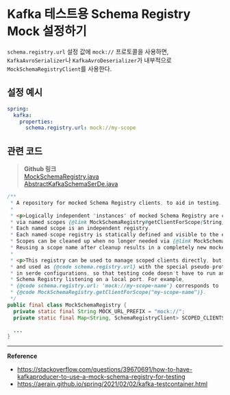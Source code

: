 # Kafka 테스트용 Schema Registry Mock 설정하기

`schema.registry.url` 설정 값에 `mock://` 프로토콜을 사용하면,<br>
`KafkaAvroSerializer`나 `KafkaAvroDeserializer`가 내부적으로 `MockSchemaRegistryClient`를 사용한다.

## 설정 예시
```yml
spring:
  kafka:
    properties:
      schema.registry.url: mock://my-scope
```

## 관련 코드
> **Github 링크**<br>
> [MockSchemaRegistry.java](https://github.com/confluentinc/schema-registry/blob/52a22fd26876bf24a79d952749f45444191cbb5e/client/src/main/java/io/confluent/kafka/schemaregistry/testutil/MockSchemaRegistry.java)<br>
> [AbstractKafkaSchemaSerDe.java](https://github.com/confluentinc/schema-registry/blob/9c2327084763e85f3617cef5260bd5f9add22474/schema-serializer/src/main/java/io/confluent/kafka/serializers/AbstractKafkaSchemaSerDe.java#L75)

```java
/**
 * A repository for mocked Schema Registry clients, to aid in testing.
 *
 * <p>Logically independent "instances" of mocked Schema Registry are created or retrieved
 * via named scopes {@link MockSchemaRegistry#getClientForScope(String)}.
 * Each named scope is an independent registry.
 * Each named-scope registry is statically defined and visible to the entire JVM.
 * Scopes can be cleaned up when no longer needed via {@link MockSchemaRegistry#dropScope(String)}.
 * Reusing a scope name after cleanup results in a completely new mocked Schema Registry instance.
 *
 * <p>This registry can be used to manage scoped clients directly, but scopes can also be registered
 * and used as {@code schema.registry.url} with the special pseudo-protocol 'mock://'
 * in serde configurations, so that testing code doesn't have to run an actual instance of
 * Schema Registry listening on a local port. For example,
 * {@code schema.registry.url: 'mock://my-scope-name'} corresponds to
 * {@code MockSchemaRegistry.getClientForScope("my-scope-name")}.
 */
public final class MockSchemaRegistry {
  private static final String MOCK_URL_PREFIX = "mock://";
  private static final Map<String, SchemaRegistryClient> SCOPED_CLIENTS = new HashMap<>();

  ...
}
```

---
**Reference**<br>
- https://stackoverflow.com/questions/39670691/how-to-have-kafkaproducer-to-use-a-mock-schema-registry-for-testing
- https://aerain.github.io/spring/2021/02/02/kafka-testcontainer.html

